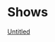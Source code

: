 # Shows

[Untitled](Shows%2027dd3798725d813d8b79e6a0559f7d06/Untitled%2027dd3798725d8194a731f874f2111fef.csv)